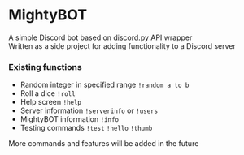 # MightyBOT

   A simple Discord bot based on [discord.py](https://github.com/Rapptz/discord.py/tree/rewrite) API wrapper  
   Written as a side project for adding functionality to a Discord server
   
### Existing functions
   - Random integer in specified range `!random a to b`
   - Roll a dice `!roll`
   - Help screen `!help`
   - Server information `!serverinfo` or `!users`
   - MightyBOT information `!info`
   - Testing commands `!test` `!hello` `!thumb` 
   
   More commands and features will be added in the future
